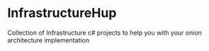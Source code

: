 InfrastructureHup
=================

Collection of Infrastructure c# projects to help you with your onion architecture implementation